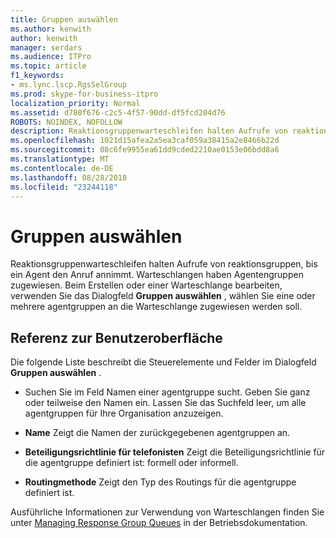 ```yaml
---
title: Gruppen auswählen
ms.author: kenwith
author: kenwith
manager: serdars
ms.audience: ITPro
ms.topic: article
f1_keywords:
- ms.lync.lscp.RgsSelGroup
ms.prod: skype-for-business-itpro
localization_priority: Normal
ms.assetid: d780f676-c2c5-4f57-90dd-df5fcd204d76
ROBOTS: NOINDEX, NOFOLLOW
description: Reaktionsgruppenwarteschleifen halten Aufrufe von reaktionsgruppen, bis ein Agent den Anruf annimmt. Warteschlangen haben Agentengruppen zugewiesen. Beim Erstellen oder einer Warteschlange bearbeiten, verwenden Sie das Dialogfeld Gruppen auswählen, wählen Sie eine oder mehrere agentgruppen an die Warteschlange zugewiesen werden soll.
ms.openlocfilehash: 1021d15afea2a5ea3caf059a38415a2e8466b22d
ms.sourcegitcommit: 08c6fe9955ea61dd9cded2210ae0153e06bdd8a6
ms.translationtype: MT
ms.contentlocale: de-DE
ms.lasthandoff: 08/28/2018
ms.locfileid: "23244118"
---
```

# <a name="select-groups"></a>Gruppen auswählen

Reaktionsgruppenwarteschleifen halten Aufrufe von reaktionsgruppen, bis ein Agent den Anruf annimmt. Warteschlangen haben Agentengruppen zugewiesen. Beim Erstellen oder einer Warteschlange bearbeiten, verwenden Sie das Dialogfeld **Gruppen auswählen** , wählen Sie eine oder mehrere agentgruppen an die Warteschlange zugewiesen werden soll.

## <a name="ui-reference"></a>Referenz zur Benutzeroberfläche

Die folgende Liste beschreibt die Steuerelemente und Felder im Dialogfeld **Gruppen auswählen** .

- Suchen Sie im Feld Namen einer agentgruppe sucht. Geben Sie ganz oder teilweise den Namen ein. Lassen Sie das Suchfeld leer, um alle agentgruppen für Ihre Organisation anzuzeigen.

- **Name** Zeigt die Namen der zurückgegebenen agentgruppen an.

- **Beteiligungsrichtlinie für telefonisten** Zeigt die Beteiligungsrichtlinie für die agentgruppe definiert ist: formell oder informell.

- **Routingmethode** Zeigt den Typ des Routings für die agentgruppe definiert ist.

Ausführliche Informationen zur Verwendung von Warteschlangen finden Sie unter [Managing Response Group Queues](https://technet.microsoft.com/library/1e91720c-ab67-4dfb-b30c-0ef2a8012310.aspx) in der Betriebsdokumentation.


